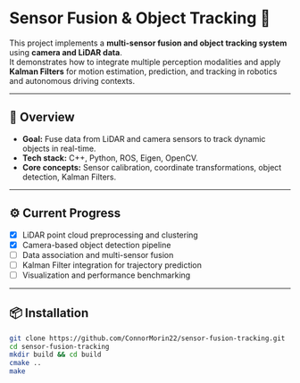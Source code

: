 # Sensor Fusion & Object Tracking 🎯

This project implements a **multi-sensor fusion and object tracking system** using **camera and LiDAR data**.  
It demonstrates how to integrate multiple perception modalities and apply **Kalman Filters** for motion estimation, prediction, and tracking in robotics and autonomous driving contexts.

---

## 🧠 Overview

- **Goal:** Fuse data from LiDAR and camera sensors to track dynamic objects in real-time.  
- **Tech stack:** C++, Python, ROS, Eigen, OpenCV.  
- **Core concepts:** Sensor calibration, coordinate transformations, object detection, Kalman Filters.

---

## ⚙️ Current Progress

- [x] LiDAR point cloud preprocessing and clustering  
- [x] Camera-based object detection pipeline  
- [ ] Data association and multi-sensor fusion  
- [ ] Kalman Filter integration for trajectory prediction  
- [ ] Visualization and performance benchmarking  

---

## 📦 Installation

```bash
git clone https://github.com/ConnorMorin22/sensor-fusion-tracking.git
cd sensor-fusion-tracking
mkdir build && cd build
cmake ..
make
